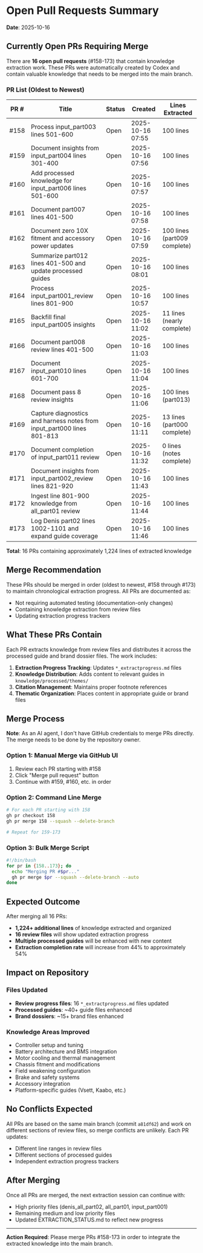 # Open Pull Requests Summary

**Date**: 2025-10-16

## Currently Open PRs Requiring Merge

There are **16 open pull requests** (#158-173) that contain knowledge extraction work. These PRs were automatically created by Codex and contain valuable knowledge that needs to be merged into the main branch.

### PR List (Oldest to Newest)

| PR # | Title | Status | Created | Lines Extracted |
|------|-------|--------|---------|-----------------|
| #158 | Process input_part003 lines 501-600 | Open | 2025-10-16 07:55 | 100 lines |
| #159 | Document insights from input_part004 lines 301-400 | Open | 2025-10-16 07:56 | 100 lines |
| #160 | Add processed knowledge for input_part006 lines 501-600 | Open | 2025-10-16 07:57 | 100 lines |
| #161 | Document part007 lines 401-500 | Open | 2025-10-16 07:58 | 100 lines |
| #162 | Document zero 10X fitment and accessory power updates | Open | 2025-10-16 07:59 | 100 lines (part009 complete) |
| #163 | Summarize part012 lines 401-500 and update processed guides | Open | 2025-10-16 08:01 | 100 lines |
| #164 | Process input_part001_review lines 801-900 | Open | 2025-10-16 10:57 | 100 lines |
| #165 | Backfill final input_part005 insights | Open | 2025-10-16 11:02 | 11 lines (nearly complete) |
| #166 | Document part008 review lines 401-500 | Open | 2025-10-16 11:03 | 100 lines |
| #167 | Document input_part010 lines 601-700 | Open | 2025-10-16 11:04 | 100 lines |
| #168 | Document pass 8 review insights | Open | 2025-10-16 11:06 | 100 lines (part013) |
| #169 | Capture diagnostics and harness notes from input_part000 lines 801-813 | Open | 2025-10-16 11:11 | 13 lines (part000 complete) |
| #170 | Document completion of input_part011 review | Open | 2025-10-16 11:32 | 0 lines (notes complete) |
| #171 | Document insights from input_part002_review lines 821-920 | Open | 2025-10-16 11:43 | 100 lines |
| #172 | Ingest line 801-900 knowledge from all_part01 review | Open | 2025-10-16 11:44 | 100 lines |
| #173 | Log Denis part02 lines 1002-1101 and expand guide coverage | Open | 2025-10-16 11:46 | 100 lines |

**Total**: 16 PRs containing approximately 1,224 lines of extracted knowledge

## Merge Recommendation

These PRs should be merged in order (oldest to newest, #158 through #173) to maintain chronological extraction progress. All PRs are documented as:
- Not requiring automated testing (documentation-only changes)
- Containing knowledge extraction from review files
- Updating extraction progress trackers

## What These PRs Contain

Each PR extracts knowledge from review files and distributes it across the processed guide and brand dossier files. The work includes:

1. **Extraction Progress Tracking**: Updates `*_extractprogress.md` files
2. **Knowledge Distribution**: Adds content to relevant guides in `knowledge/processed/themes/`
3. **Citation Management**: Maintains proper footnote references
4. **Thematic Organization**: Places content in appropriate guide or brand files

## Merge Process

**Note**: As an AI agent, I don't have GitHub credentials to merge PRs directly. The merge needs to be done by the repository owner.

### Option 1: Manual Merge via GitHub UI
1. Review each PR starting with #158
2. Click "Merge pull request" button
3. Continue with #159, #160, etc. in order

### Option 2: Command Line Merge
```bash
# For each PR starting with 158
gh pr checkout 158
gh pr merge 158 --squash --delete-branch

# Repeat for 159-173
```

### Option 3: Bulk Merge Script
```bash
#!/bin/bash
for pr in {158..173}; do
  echo "Merging PR #$pr..."
  gh pr merge $pr --squash --delete-branch --auto
done
```

## Expected Outcome

After merging all 16 PRs:
- **1,224+ additional lines** of knowledge extracted and organized
- **16 review files** will show updated extraction progress
- **Multiple processed guides** will be enhanced with new content
- **Extraction completion rate** will increase from 44% to approximately 54%

## Impact on Repository

### Files Updated
- **Review progress files**: 16 `*_extractprogress.md` files updated
- **Processed guides**: ~40+ guide files enhanced
- **Brand dossiers**: ~15+ brand files enhanced

### Knowledge Areas Improved
- Controller setup and tuning
- Battery architecture and BMS integration
- Motor cooling and thermal management
- Chassis fitment and modifications
- Field weakening configuration
- Brake and safety systems
- Accessory integration
- Platform-specific guides (Vsett, Kaabo, etc.)

## No Conflicts Expected

All PRs are based on the same main branch (commit `a81df62`) and work on different sections of review files, so merge conflicts are unlikely. Each PR updates:
- Different line ranges in review files
- Different sections of processed guides
- Independent extraction progress trackers

## After Merging

Once all PRs are merged, the next extraction session can continue with:
- High priority files (denis_all_part02, all_part01, input_part001)
- Remaining medium and low priority files
- Updated EXTRACTION_STATUS.md to reflect new progress

---

**Action Required**: Please merge PRs #158-173 in order to integrate the extracted knowledge into the main branch.
